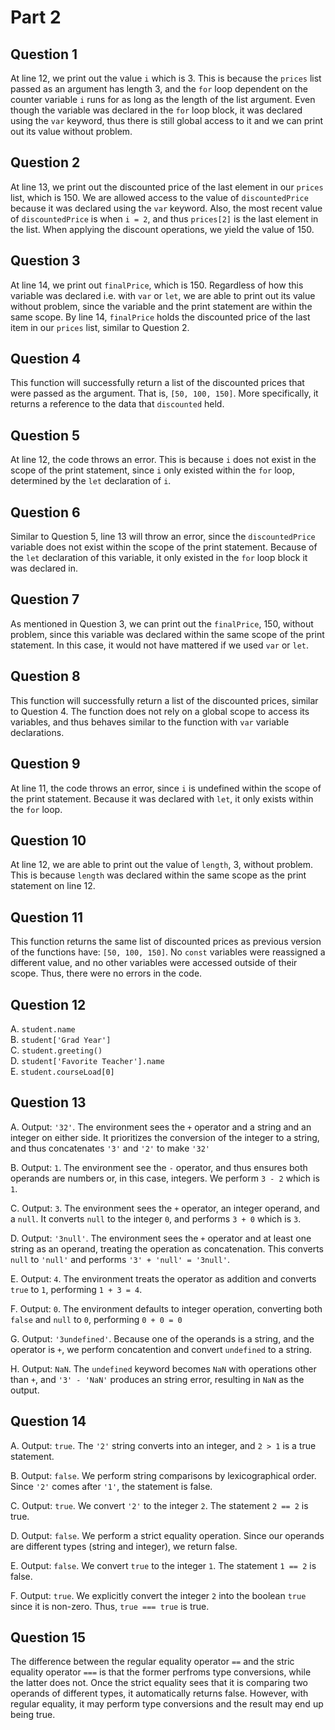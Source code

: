 # Part 2

## Question 1

At line 12, we print out the value `i` which is 3. This is because the `prices` list passed as an argument has length 3, and the `for` loop dependent on the counter variable `i` runs for as long as the length of the list argument. Even though the variable was declared in the `for` loop block, it was declared using the `var` keyword, thus there is still global access to it and we can print out its value without problem.

## Question 2

At line 13, we print out the discounted price of the last element in our `prices` list, which is 150. We are allowed access to the value of `discountedPrice` because it was declared using the `var` keyword. Also, the most recent value of `discountedPrice` is when `i = 2`, and thus `prices[2]` is the last element in the list. When applying the discount operations, we yield the value of 150.

## Question 3

At line 14, we print out `finalPrice`, which is 150. Regardless of how this variable was declared i.e. with `var` or `let`, we are able to print out its value without problem, since the variable and the print statement are within the same scope. By line 14, `finalPrice` holds the discounted price of the last item in our `prices` list, similar to Question 2.

## Question 4

This function will successfully return a list of the discounted prices that were passed as the argument. That is, `[50, 100, 150]`. More specifically, it returns a reference to the data that `discounted` held.

## Question 5

At line 12, the code throws an error. This is because `i` does not exist in the scope of the print statement, since `i` only existed within the `for` loop, determined by the `let` declaration of `i`.

## Question 6

Similar to Question 5, line 13 will throw an error, since the `discountedPrice` variable does not exist within the scope of the print statement. Because of the `let` declaration of this variable, it only existed in the `for` loop block it was declared in.

## Question 7

As mentioned in Question 3, we can print out the `finalPrice`, 150, without problem, since this variable was declared within the same scope of the print statement. In this case, it would not have mattered if we used `var` or `let`.

## Question 8

This function will successfully return a list of the discounted prices, similar to Question 4. The function does not rely on a global scope to access its variables, and thus behaves similar to the function with `var` variable declarations.

## Question 9

At line 11, the code throws an error, since `i` is undefined within the scope of the print statement. Because it was declared with `let`, it only exists within the `for` loop.

## Question 10

At line 12, we are able to print out the value of `length`, 3, without problem. This is because `length` was declared within the same scope as the print statement on line 12.

## Question 11

This function returns the same list of discounted prices as previous version of the functions have: `[50, 100, 150]`. No `const` variables were reassigned a different value, and no other variables were accessed outside of their scope. Thus, there were no errors in the code.

## Question 12

A. `student.name` \
B. `student['Grad Year']` \
C. `student.greeting()` \
D. `student['Favorite Teacher'].name` \
E. `student.courseLoad[0]`

## Question 13

A. Output: `'32'`. The environment sees the `+` operator and a string and an integer on either side. It prioritizes the conversion of the integer to a string, and thus concatenates `'3'` and `'2'` to make `'32'`

B. Output: `1`. The environment see the `-` operator, and thus ensures both operands are numbers or, in this case, integers. We perform `3 - 2` which is `1`.

C. Output: `3`. The environment sees the `+` operator, an integer operand, and a `null`. It converts `null` to the integer `0`, and performs `3 + 0` which is `3`.

D. Output: `'3null'`. The environment sees the `+` operator and at least one string as an operand, treating the operation as concatenation. This converts `null` to `'null'` and performs `'3' + 'null' = '3null'`.

E. Output: `4`. The environment treats the operator as addition and converts `true` to `1`, performing `1 + 3 = 4`.

F. Output: `0`. The environment defaults to integer operation, converting both `false` and `null` to `0`, performing `0 + 0 = 0`

G. Output: `'3undefined'`. Because one of the operands is a string, and the operator is `+`, we perform concatention and convert `undefined` to a string.

H. Output: `NaN`. The `undefined` keyword becomes `NaN` with operations other than `+`, and `'3' - 'NaN'` produces an string error, resulting in `NaN` as the output.

## Question 14

A. Output: `true`. The `'2'` string converts into an integer, and `2 > 1` is a true statement.

B. Output: `false`. We perform string comparisons by lexicographical order. Since `'2'` comes after `'1'`, the statement is false.

C. Output: `true`. We convert `'2'` to the integer `2`. The statement `2 == 2` is true.

D. Output: `false`. We perform a strict equality operation. Since our operands are different types (string and integer), we return false.

E. Output: `false`. We convert `true` to the integer `1`. The statement `1 == 2` is false.

F. Output: `true`. We explicitly convert the integer `2` into the boolean `true` since it is non-zero. Thus, `true === true` is true.

## Question 15
The difference between the regular equality operator `==` and the stric equality operator `===` is that the former perfroms type conversions, while the latter does not. Once the strict equality sees that it is comparing two operands of different types, it automatically returns false. However, with regular equality, it may perform type conversions and the result may end up being true.